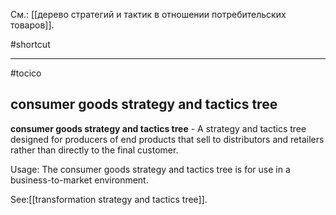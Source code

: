 См.: [[дерево стратегий и тактик в отношении потребительских товаров]].

#shortcut




<hr/>

#tocico

## consumer goods strategy and tactics tree

<b>consumer goods strategy and tactics tree</b> - A strategy and tactics tree designed for producers of end products that sell to distributors and retailers rather than directly to the final customer. 


Usage:  The consumer goods strategy and tactics tree is for use in a business-to-market environment. 



See:[[transformation strategy and tactics tree]].
